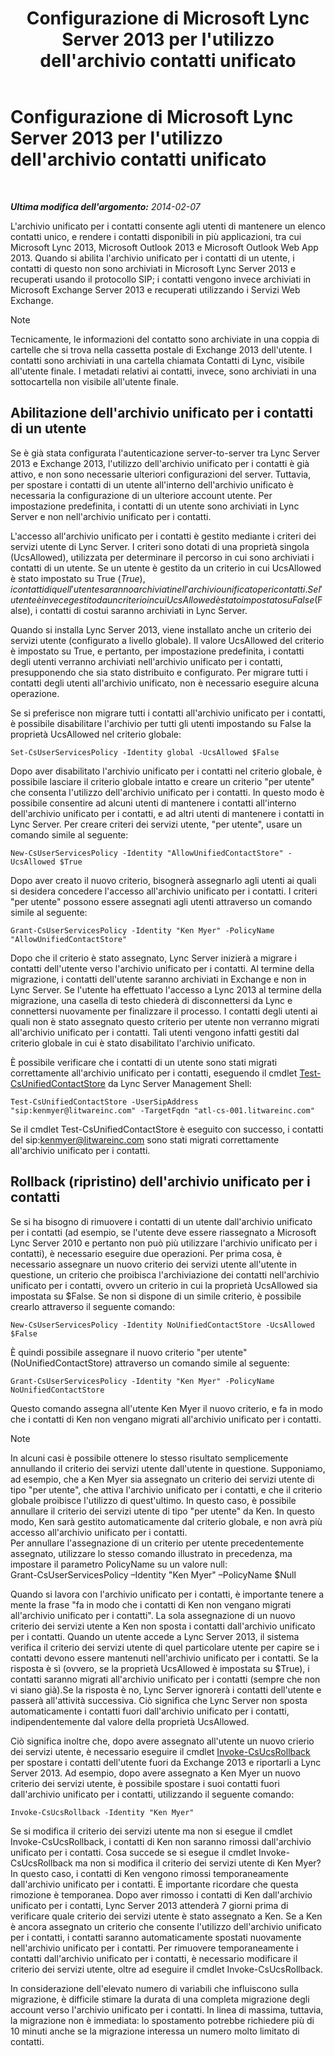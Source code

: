 ﻿---
title: Configurazione di Microsoft Lync Server 2013 per l'utilizzo dell'archivio contatti unificato
TOCTitle: Configurazione di Microsoft Lync Server 2013 per l'utilizzo dell'archivio contatti unificato
ms:assetid: 6aa17ae3-764e-4986-a900-85a3cdb8c1fc
ms:mtpsurl: https://technet.microsoft.com/it-it/library/JJ688083(v=OCS.15)
ms:contentKeyID: 49887596
ms.date: 08/24/2015
mtps_version: v=OCS.15
ms.translationtype: HT
---

# Configurazione di Microsoft Lync Server 2013 per l'utilizzo dell'archivio contatti unificato

 

_**Ultima modifica dell'argomento:** 2014-02-07_

L'archivio unificato per i contatti consente agli utenti di mantenere un elenco contatti unico, e rendere i contatti disponibili in più applicazioni, tra cui Microsoft Lync 2013, Microsoft Outlook 2013 e Microsoft Outlook Web App 2013. Quando si abilita l'archivio unificato per i contatti di un utente, i contatti di questo non sono archiviati in Microsoft Lync Server 2013 e recuperati usando il protocollo SIP; i contatti vengono invece archiviati in Microsoft Exchange Server 2013 e recuperati utilizzando i Servizi Web Exchange.


> [!NOTE]
> Tecnicamente, le informazioni del contatto sono archiviate in una coppia di cartelle che si trova nella cassetta postale di Exchange 2013 dell'utente. I contatti sono archiviati in una cartella chiamata Contatti di Lync, visibile all'utente finale. I metadati relativi ai contatti, invece, sono archiviati in una sottocartella non visibile all'utente finale.



## Abilitazione dell'archivio unificato per i contatti di un utente

Se è già stata configurata l'autenticazione server-to-server tra Lync Server 2013 e Exchange 2013, l'utilizzo dell'archivio unificato per i contatti è già attivo, e non sono necessarie ulteriori configurazioni del server. Tuttavia, per spostare i contatti di un utente all'interno dell'archivio unificato è necessaria la configurazione di un ulteriore account utente. Per impostazione predefinita, i contatti di un utente sono archiviati in Lync Server e non nell'archivio unificato per i contatti.

L'accesso all'archivio unificato per i contatti è gestito mediante i criteri dei servizi utente di Lync Server. I criteri sono dotati di una proprietà singola (UcsAllowed), utilizzata per determinare il percorso in cui sono archiviati i contatti di un utente. Se un utente è gestito da un criterio in cui UcsAllowed è stato impostato su True ($True), i contatti di quell'utente saranno archiviati nell'archivio unificato per i contatti. Se l'utente è invece gestito da un criterio in cui UcsAllowed è stato impostato su False ($False), i contatti di costui saranno archiviati in Lync Server.

Quando si installa Lync Server 2013, viene installato anche un criterio dei servizi utente (configurato a livello globale). Il valore UcsAllowed del criterio è impostato su True, e pertanto, per impostazione predefinita, i contatti degli utenti verranno archiviati nell'archivio unificato per i contatti, presupponendo che sia stato distribuito e configurato. Per migrare tutti i contatti degli utenti all'archivio unificato, non è necessario eseguire alcuna operazione.

Se si preferisce non migrare tutti i contatti all'archivio unificato per i contatti, è possibile disabilitare l'archivio per tutti gli utenti impostando su False la proprietà UcsAllowed nel criterio globale:

    Set-CsUserServicesPolicy -Identity global -UcsAllowed $False

Dopo aver disabilitato l'archivio unificato per i contatti nel criterio globale, è possibile lasciare il criterio globale intatto e creare un criterio "per utente" che consenta l'utilizzo dell'archivio unificato per i contatti. In questo modo è possibile consentire ad alcuni utenti di mantenere i contatti all'interno dell'archivio unificato per i contatti, e ad altri utenti di mantenere i contatti in Lync Server. Per creare criteri dei servizi utente, "per utente", usare un comando simile al seguente:

    New-CsUserServicesPolicy -Identity "AllowUnifiedContactStore" -UcsAllowed $True

Dopo aver creato il nuovo criterio, bisognerà assegnarlo agli utenti ai quali si desidera concedere l'accesso all'archivio unificato per i contatti. I criteri "per utente" possono essere assegnati agli utenti attraverso un comando simile al seguente:

    Grant-CsUserServicesPolicy -Identity "Ken Myer" -PolicyName "AllowUnifiedContactStore"

Dopo che il criterio è stato assegnato, Lync Server inizierà a migrare i contatti dell'utente verso l'archivio unificato per i contatti. Al termine della migrazione, i contatti dell'utente saranno archiviati in Exchange e non in Lync Server. Se l'utente ha effettuato l'accesso a Lync 2013 al termine della migrazione, una casella di testo chiederà di disconnettersi da Lync e connettersi nuovamente per finalizzare il processo. I contatti degli utenti ai quali non è stato assegnato questo criterio per utente non verranno migrati all'archivio unificato per i contatti. Tali utenti vengono infatti gestiti dal criterio globale in cui è stato disabilitato l'archivio unificato.

È possibile verificare che i contatti di un utente sono stati migrati correttamente all'archivio unificato per i contatti, eseguendo il cmdlet [Test-CsUnifiedContactStore](https://docs.microsoft.com/en-us/powershell/module/skype/Test-CsUnifiedContactStore) da Lync Server Management Shell:

    Test-CsUnifiedContactStore -UserSipAddress "sip:kenmyer@litwareinc.com" -TargetFqdn "atl-cs-001.litwareinc.com"

Se il cmdlet Test-CsUnifiedContactStore è eseguito con successo, i contatti del sip:kenmyer@litwareinc.com sono stati migrati correttamente all'archivio unificato per i contatti.

## Rollback (ripristino) dell'archivio unificato per i contatti

Se si ha bisogno di rimuovere i contatti di un utente dall'archivio unificato per i contatti (ad esempio, se l'utente deve essere riassegnato a Microsoft Lync Server 2010 e pertanto non può più utilizzare l'archivio unificato per i contatti), è necessario eseguire due operazioni. Per prima cosa, è necessario assegnare un nuovo criterio dei servizi utente all'utente in questione, un criterio che proibisca l'archiviazione dei contatti nell'archivio unificato per i contatti, ovvero un criterio in cui la proprietà UcsAllowed sia impostata su $False. Se non si dispone di un simile criterio, è possibile crearlo attraverso il seguente comando:

    New-CsUserServicesPolicy -Identity NoUnifiedContactStore -UcsAllowed $False

È quindi possibile assegnare il nuovo criterio "per utente" (NoUnifiedContactStore) attraverso un comando simile al seguente:

    Grant-CsUserServicesPolicy -Identity "Ken Myer" -PolicyName NoUnifiedContactStore

Questo comando assegna all'utente Ken Myer il nuovo criterio, e fa in modo che i contatti di Ken non vengano migrati all'archivio unificato per i contatti.


> [!NOTE]
> In alcuni casi è possibile ottenere lo stesso risultato semplicemente annullando il criterio dei servizi utente dall'utente in questione. Supponiamo, ad esempio, che a Ken Myer sia assegnato un criterio dei servizi utente di tipo "per utente", che attiva l'archivio unificato per i contatti, e che il criterio globale proibisce l'utilizzo di quest'ultimo. In questo caso, è possibile annullare il criterio dei servizi utente di tipo "per utente" da Ken. In questo modo, Ken sarà gestito automaticamente dal criterio globale, e non avrà più accesso all'archivio unificato per i contatti.<BR>Per annullare l'assegnazione di un criterio per utente precedentemente assegnato, utilizzare lo stesso comando illustrato in precedenza, ma impostare il parametro PolicyName su un valore null:<BR>Grant-CsUserServicesPolicy –Identity "Ken Myer" –PolicyName $Null



Quando si lavora con l'archivio unificato per i contatti, è importante tenere a mente la frase "fa in modo che i contatti di Ken non vengano migrati all'archivio unificato per i contatti". La sola assegnazione di un nuovo criterio dei servizi utente a Ken non sposta i contatti dall'archivio unificato per i contatti. Quando un utente accede a Lync Server 2013, il sistema verifica il criterio dei servizi utente di quel particolare utente per capire se i contatti devono essere mantenuti nell'archivio unificato per i contatti. Se la risposta è sì (ovvero, se la proprietà UcsAllowed è impostata su $True), i contatti saranno migrati all'archivio unificato per i contatti (sempre che non vi siano già).Se la risposta è no, Lync Server ignorerà i contatti dell'utente e passerà all'attività successiva. Ciò significa che Lync Server non sposta automaticamente i contatti fuori dall'archivio unificato per i contatti, indipendentemente dal valore della proprietà UcsAllowed.

Ciò significa inoltre che, dopo avere assegnato all'utente un nuovo crierio dei servizi utente, è necessario eseguire il cmdlet [Invoke-CsUcsRollback](https://docs.microsoft.com/en-us/powershell/module/skype/Invoke-CsUcsRollback) per spostare i contatti dell'utente fuori da Exchange 2013 e riportarli a Lync Server 2013. Ad esempio, dopo avere assegnato a Ken Myer un nuovo criterio dei servizi utente, è possibile spostare i suoi contatti fuori dall'archivio unificato per i contatti, utilizzando il seguente comando:

    Invoke-CsUcsRollback -Identity "Ken Myer"

Se si modifica il criterio dei servizi utente ma non si esegue il cmdlet Invoke-CsUcsRollback, i contatti di Ken non saranno rimossi dall'archivio unificato per i contatti. Cosa succede se si esegue il cmdlet Invoke-CsUcsRollback ma non si modifica il criterio dei servizi utente di Ken Myer? In questo caso, i contatti di Ken vengono rimossi temporaneamente dall'archivio unificato per i contatti. È importante ricordare che questa rimozione è temporanea. Dopo aver rimosso i contatti di Ken dall'archivio unificato per i contatti, Lync Server 2013 attenderà 7 giorni prima di verificare quale criterio dei servizi utente è stato assegnato a Ken. Se a Ken è ancora assegnato un criterio che consente l'utilizzo dell'archivio unificato per i contatti, i contatti saranno automaticamente spostati nuovamente nell'archivio unificato per i contatti. Per rimuovere temporaneamente i contatti dall'archivio unificato per i contatti, è necessario modificare il criterio dei servizi utente, oltre ad eseguire il cmdlet Invoke-CsUcsRollback.

In considerazione dell'elevato numero di variabili che influiscono sulla migrazione, è difficile stimare la durata di una completa migrazione degli account verso l'archivio unificato per i contatti. In linea di massima, tuttavia, la migrazione non è immediata: lo spostamento potrebbe richiedere più di 10 minuti anche se la migrazione interessa un numero molto limitato di contatti.

